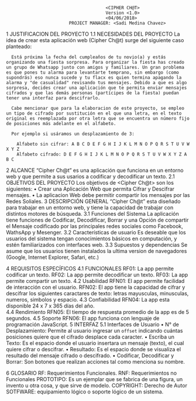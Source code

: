                                           <CIPHER CH@T>
                                          Version <1.0>
                                          <04/06/2018>
                            PROJECT MANAGER: <Sadi Medina Chavez>

1	JUSTIFICACION DEL PROYECTO
  1.1	NECESIDADES DEL PROYECTO
      La idea de crear esta aplicación web (Cipher Ch@t) surge del siguiente caso planteado:

      Está próxima la fecha del cumpleaños de tu novio(a) y estás organizando una fiesta sorpresa. Para organizar la fiesta has creado un grupo de Whatsapp junto con amigos y familiares. Un gran problema es que pones tu alarma para levantarte temprano, sin embargo (como supondrás) eso nunca sucede y tu flacx es quien termina apagando la alarma y "de casualidad" revisando tus mensajes. Debido a que es algo sorpresa, decides crear una aplicación que te permita enviar mensajes cifrados y que las demás personas (partícipes de la fiesta) puedan tener una interfaz para descifrarlo.

      Cabe mencionar que para la elaboracion de este proyecto, se empleo un tipo de cifrado por sustitución en el que una letra, en el texto original es reemplazada por otra letra que se encuentra un número fijo de posiciones más adelante en el alfabeto.

      Por ejemplo si usáramos un desplazamiento de 3:

        Alfabeto sin cifrar: A B C D E F G H I J K L M N O P Q R S T U V W X Y Z
        Alfabeto cifrado: D E F G H I J K L M N O P Q R S T U V W X Y Z A B C

2	ALCANCE
  “Cipher Ch@t” es una aplicación que funciona en un entorno web y que permite a sus usarios a codificar y    decodificar un texto.
  2.1	OBJETIVOS DEL PROYECTO
      Los objetivos de <Cipher Ch@t> son los siguientes:
      •	Crear una Aplicación Web que permita Cifrar y Descifrar mensajes.
      •	La aplicacion Web debe permitir compartir los mensajes por las Redes Soliales.
3 DESCRIPCIÓN GENERAL
  “Cipher Ch@t” esta diseñado para trabajar en un entorno web, y tiene la capacidad de trabajar con distintos motores de búsqueda.
  3.1 Funciones del Sistema
      La aplicación tiene funciones de Codificar, Decodificar, Borrar y una Opción de compartir el
      Mensaje codificado por las principales redes sociales como Facebook, WathsApp y Mesenger.
  3.2 Características de usuario 
      Es deseable que los usuarios del sistema tengan conocimientos básicos en computación, y estén 
      familiarizados con interfaces web.
  3.3 Supuestos y dependencias 
      Se asume que los usuarios tienen instalados la ultima version de navegadores (Google, Internet Explorer, Safari, etc.)

4 REQUISITOS ESPECÍFICOS
  4.1 FUNCIONALES
      RF01: La app permite codificar un texto.
      RF02: La app permite decodificar un texto.
      RF03: La app permite compartir un texto.
  4.2 Usabilidad
      RFN01: El app permite facilidad de interacción con el  usuario.
      RFN02: El app tiene la capacidad de cifrar y descifrar los siguientes caractares de texto:
             letras mayusculas, minusculas, numeros, simbolos y espacio.
  4.3 Confiabilidad
      RFN04: La app esta disponible 24 x 7 x 365 días del año.     
  4.4 Rendimiento
      RFN05: El tiempo de respuesta promedio de la app es de 5 segundos. 
  4.5 Soporte
      RFN06: El app funciona con lenguaje de programación JavaScript.
5 INTERFAZ
  5.1 Interfaces de Usuario
      • N° de Desplazamiento: Permite al usuario ingresar un `offset` indicando cuántas 
        posiciones quiere que el cifrado desplace cada caracter.
      • Escriba un Texto: Es el espacio donde el usuario insertara un mensaje (texto), el cual quiere
        cifrar o descifrar.
      • Resultado: Es el espacio donde se visualiza el resultado del mensaje cifrado o descifrado.
      • Codificar, Decodificar y Borrar: Son botones que realizan acciones tal como menciona su nombre.
      
6 GLOSARIO
  RF:  Requerimientos Funcionales.
  RNF: Requerimientos no Funcionales
  PROTOTIPO: Es un ejemplar que se fabrica de una figura, un invento u otra cosa, 
             y que sirve de modelo.
  COPYRIGHT: Derecho de Autor
  SOTFWARE: equipamiento lógico o soporte lógico de un sistema.

